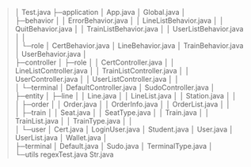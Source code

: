 

> │  Test.java
> ├─application
> │      App.java
> │      Global.java
> │      
> ├─behavior
> │  │  ErrorBehavior.java
> │  │  LineListBehavior.java
> │  │  QuitBehavior.java
> │  │  TrainListBehavior.java
> │  │  UserListBehavior.java
> │  │  
> │  └─role
> │          CertBehavior.java
> │          LineBehavior.java
> │          TrainBehavior.java
> │          UserBehavior.java
> │          
> ├─controller
> │  ├─role
> │  │      CertController.java
> │  │      LineListController.java
> │  │      TrainListController.java
> │  │      UserController.java
> │  │      UserListController.java
> │  │      
> │  └─terminal
> │          DefaultController.java
> │          SudoController.java
> │          
> ├─entity
> │  ├─line
> │  │      Line.java
> │  │      LineList.java
> │  │      Station.java
> │  │      
> │  ├─order
> │  │      Order.java
> │  │      OrderInfo.java
> │  │      OrderList.java
> │  │      
> │  ├─train
> │  │      Seat.java
> │  │      SeatType.java
> │  │      Train.java
> │  │      TrainList.java
> │  │      TrainType.java
> │  │      
> │  └─user
> │          Cert.java
> │          LoginUser.java
> │          Student.java
> │          User.java
> │          UserList.java
> │          Wallet.java
> │          
> ├─terminal
> │      Default.java
> │      Sudo.java
> │      TerminalType.java
> │      
> └─utils
>         regexTest.java
>         Str.java

